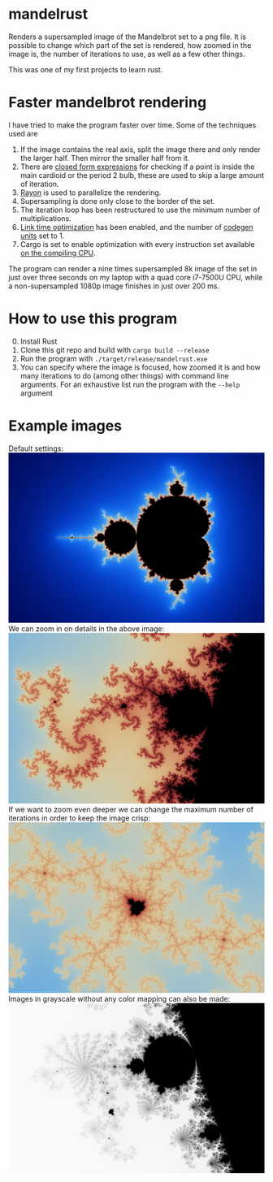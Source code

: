 # mandelrust
Renders a supersampled image of the Mandelbrot set to a png file. It is possible to change which part of the set is rendered, how zoomed in the image is, the number of iterations to use, as well as a few other things.

This was one of my first projects to learn rust.

# Faster mandelbrot rendering
I have tried to make the program faster over time. Some of the techniques used are

 1. If the image contains the real axis, split the image there and only render the larger half. Then mirror the smaller half from it.  
 2. There are [closed form expressions](https://en.wikipedia.org/wiki/Plotting_algorithms_for_the_Mandelbrot_set#Cardioid_/_bulb_checking) for checking if a point is inside the main cardioid or the period 2 bulb, these are used to skip a large amount of iteration.  
 3. [Rayon](https://docs.rs/rayon/latest/rayon/) is used to parallelize the rendering.  
 4. Supersampling is done only close to the border of the set.  
 5. The iteration loop has been restructured to use the minimum number of multiplications.  
 6. [Link time optimization](https://doc.rust-lang.org/rustc/codegen-options/index.html#lto) has been enabled, and the number of [codegen units](https://doc.rust-lang.org/rustc/codegen-options/index.html#codegen-units) set to 1.  
 7. Cargo is set to enable optimization with every instruction set available [on the compiling CPU](https://rust-lang.github.io/packed_simd/perf-guide/target-feature/rustflags.html#target-cpu).

The program can render a nine times supersampled 8k image of the set in just over three seconds on my laptop with a quad core i7-7500U CPU, while a non-supersampled 1080p image finishes in just over 200 ms.

# How to use this program
 0. Install Rust
 1. Clone this git repo and build with `cargo build --release`
 2. Run the program with `./target/release/mandelrust.exe`
 3. You can specify where the image is focused, how zoomed it is and how many iterations to do (among other things) with command line arguments. For an exhaustive list run the program with the `--help` argument

# Example images
Default settings:
![Full set, default settings (1080p)](/examples/mandelbrot_set.png)
We can zoom in on details in the above image:
![Zoomed detail without changing max iterations](/examples/mandelbrot_set_at_re_-0.23_im_-0.72_zoom_85_maxiters_255.png)
If we want to zoom even deeper we can change the maximum number of iterations in order to keep the image crisp:
![Deep zoomed detail with changed max iterations](/examples/mandelbrot_set_at_re_-0.2345_im_-0.7178_zoom_6000_maxiters_1000.png)
Images in grayscale without any color mapping can also be made:
![Grayscale example](/examples/mandelbrot_set_at_re_-0.728_im_-0.212_zoom_85_maxiters_1000.png)
